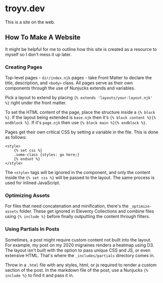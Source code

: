 # troyv.dev

This is a site on the web.

## How To Make A Website

It might be helpful for me to outline how this site is created as a resource to myself so I don't mess it up later.

### Creating Pages

Top-level pages - `dir/index.njk` pages - take Front Matter to declare the title, description, and `<body>` class. All pages serve as their own components through the use of Nunjucks extends and variables.

Pick a layout to extend by placing `{% extends 'layouts/your-layout.njk' %}` right under the front matter.

To set the HTML content of the page, place the structure inside a `{% block %}`. If the layout being extended is `base.njk` then it's `{% block content %}{% endblock %}`. If it's `page.njk` then use `{% block main %}{% endblock %}`.

Pages get their own critical CSS by setting a variable in the file. This is done as follows:

```nunjucks
<style>
    {% set css %}
    .some-class {styles: go here;}
    {% endset %}
</style>
```

The `<style>` tags will be ignored in the component, and only the content inside the `{% set css %}` will be passed to the layout. The same process is used for inlined JavaScript.

### Optimizing Assets

For files that need concatenation and minification, there's the `_optimize-assets` folder. These get ignored in Eleventy Collections and combine files using `{% include %}` before finally outputting the content through filters.

### Using Partials In Posts

Sometimes, a post might require custom content not built into the layout. For example, my post on my 2020 migraines renders a heatmap using D3. The layout isn't built with the option to pass unique CSS and JS, or even extensive HTML. That's where the `_includes/partials` directory comes in.

Throw in a `.html` file with any styles, html, or js required to render a custom section of the post. In the markdown file of the post, use a Nunjucks `{% include %}` to find it and pass it in.

